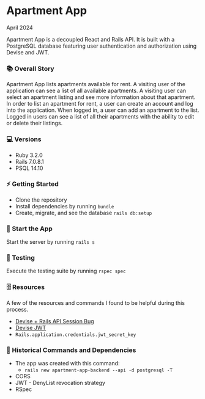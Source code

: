 # Apartment App

April 2024

Apartment App is a decoupled React and Rails API. It is built with a PostgreSQL database featuring user authentication and authorization using Devise and JWT.

### 📚 Overall Story

Apartment App lists apartments available for rent. A visiting user of the application can see a list of all available apartments. A visiting user can select an apartment listing and see more information about that apartment. In order to list an apartment for rent, a user can create an account and log into the application. When logged in, a user can add an apartment to the list. Logged in users can see a list of all their apartments with the ability to edit or delete their listings.

### 💻 Versions

- Ruby 3.2.0
- Rails 7.0.8.1
- PSQL 14.10

### ⚡️ Getting Started

- Clone the repository
- Install dependencies by running `bundle`
- Create, migrate, and see the database `rails db:setup`

### 🏁 Start the App

Start the server by running `rails s`

### 🚗 Testing

Execute the testing suite by running `rspec spec`

### 🗄️ Resources

A few of the resources and commands I found to be helpful during this process.

- [Devise + Rails API Session Bug](https://github.com/waiting-for-dev/devise-jwt/issues/235)
- [Devise JWT](https://github.com/waiting-for-dev/devise-jwt/blob/main/README.md)
- `Rails.application.credentials.jwt_secret_key`

### 🔗 Historical Commands and Dependencies

- The app was created with this command:
  - `rails new apartment-app-backend --api -d postgresql -T`
- CORS
- JWT - DenyList revocation strategy
- RSpec
